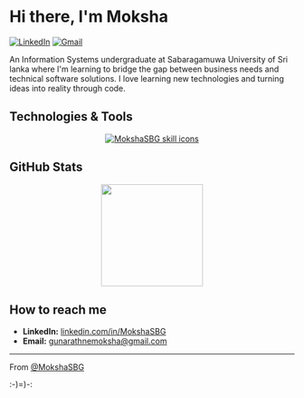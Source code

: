 # Hi there, I'm Moksha

<!--[![Portfolio](https://img.shields.io/badge/portfolio-%23000000.svg?style=for-the-badge&logo=react&logoColor=white)](https://your-portfolio-website.com)-->
[![LinkedIn](https://img.shields.io/badge/linkedin-%230077B5.svg?style=for-the-badge&logo=linkedin&logoColor=white)](https://www.linkedin.com/in/MokshaSBG/)
[![Gmail](https://img.shields.io/badge/Gmail-D14836?style=for-the-badge&logo=gmail&logoColor=white)](mailto:gunarathnemoksha@gmail.com)

An Information Systems undergraduate at Sabaragamuwa University of Sri lanka where I'm learning to bridge the gap between business needs and technical software solutions. I love learning new technologies and turning ideas into reality through code.

## Technologies & Tools

<p align="center">
  <a href="https://skillicons.dev">
    <img src="https://skillicons.dev/icons?i=py,java,js,html,css,react,git&perline=18" alt="MokshaSBG skill icons" />
  </a>
</p>

## GitHub Stats

<p align="center">
  <a href="https://github.com/MokshaSBG">
    <img height="180em" src="https://github-readme-stats.vercel.app/api?username=MokshaSBG&show_icons=true&theme=graywhite&hide_border=true" />
    <!--<img height="180em" src="https://github-readme-stats.vercel.app/api/top-langs/?username=MokshaSBG&layout=compact&theme=radical&hide_border=true" />-->
  </a>
</p>

## How to reach me

- **LinkedIn:** [linkedin.com/in/MokshaSBG](https://www.linkedin.com/in/MokshaSBG/)
- **Email:** [gunarathnemoksha@gmail.com](mailto:gunarathnemoksha@gmail.com)

---

From [@MokshaSBG](https://github.com/MokshaSBG)

:-)=)-:
